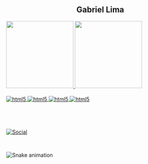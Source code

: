 
<div>
<h2 style="text-align: center">Gabriel Lima</h2>
</div>





<div>
<a href="https://github.com/GabrielLima2803">
<img loading="lazy" height="180em" src="https://github-readme-stats.vercel.app/api/top-langs/?username=GabrielLima2803&layout=compact&langs_count=7&theme=dark"/>
<img loading="lazy" height="180em" src="https://github-readme-stats.vercel.app/api?username=GabrielLima2803&show_icons=true&theme=dark&include_all_commits=true&count_private=true"/>
</div>


<div style="display: inline_block"><br/>
    <img align="center" alt="html5" src="https://img.shields.io/badge/HTML5-E34F26?style=for-the-badge&logo=html5&logoColor=white" />
        <img align="center" alt="html5" src="https://img.shields.io/badge/CSS3-1572B6?style=for-the-badge&logo=css3&logoColor=white" />
            <img align="center" alt="html5" src="https://img.shields.io/badge/JavaScript-323330?style=for-the-badge&logo=javascript&logoColor=F7DF1E" />
              <img align="center" alt="html5" src="https://img.shields.io/badge/Vue.js-35495E?style=for-the-badge&logo=vue.js&logoColor=4FC08D" />
              
</div>

#

<br/>

[![Social](https://img.shields.io/badge/Instagram-E4405F?style=for-the-badge&logo=instagram&logoColor=white)](https://www.instagram.com/_.lima1/)

<br/>

![Snake animation](https://github.com/seu-usuário-aqui/GabrielLima2803/blob/output/github-contribution-grid-snake.svg)

